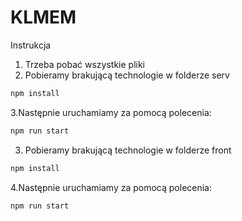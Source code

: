 # KLMEM

Instrukcja
1. Trzeba pobać wszystkie pliki
2. Pobieramy brakującą technologie w folderze serv
```sh
npm install
```
3.Następnie uruchamiamy za pomocą polecenia:
```sh
npm run start
```
3. Pobieramy brakującą technologie w folderze front
```sh
npm install
```
4.Następnie uruchamiamy za pomocą polecenia:
```sh
npm run start
```

